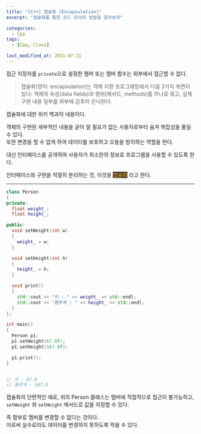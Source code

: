 ```yaml
---
title: "[C++] 캡슐화 (Encapsulation)"
excerpt: "캡슐화를 통한 코드 은닉의 방법을 알아보자"

categories:
  - Cpp
tags:
  - [Cpp, Class]

last_modified_at: 2021-07-21
---
```


접근 지정자를 `private`으로 설정한 멤버 또는 멤버 함수는 외부에서 접근할 수 없다.

> 캡슐화(영어: encapsulation)는 객체 지향 프로그래밍에서 다음 2가지 측면이 있다: 객체의 속성(data fields)과 행위(메서드, methods)를 하나로 묶고, 실제 구현 내용 일부를 외부에 감추어 은닉한다.

캡슐화에 대한 위키 백과의 내용이다.

객체의 구현된 세부적인 내용을 굳이 알 필요가 없는 사용자로부터 숨겨 복잡성을 줄일 수 있다.   
또한 변경을 할 수 없게 하여 데이터를 보호하고 오용을 방지하는 역할을 한다.

대신 인터페이스를 공개하여 사용자가 최소한의 정보로 프로그램을 사용할 수 있도록 한다.

인터페이스와 구현을 적절히 분리하는 것, 이것을 <mark style="background-color: #3e3e3e; color: orange;">캡슐화</mark> 라고 한다.

___

```cpp
class Person
{
private:
  float weight_;
  float height_;

public:
  void setWeight(int w)
  {
    weight_ = w;
  }

  void setHeight(int h)
  {
    height_ = h;
  }

  void print()
  {
    std::cout << "키 : " << weight_ << std::endl;
    std::cout << "몸무게 : " << height_ << std::endl;
  }
};

int main()
{
  Person p1;
  p1.setWeight(67.8f);
  p1.setHeight(167.8f);

  p1.print();
}


// 키 : 67.8
// 몸무게 : 167.8
```

캡슐화의 단편적인 예로, 위의 Person 클래스는 멤버에 직접적으로 접근이 불가능하고,   
`setWeight` 와 `setHeight` 메서드로 값을 지정할 수 있다.

즉 함부로 멤버를 변경할 수 없다는 것이다.   
이로써 실수로라도 데이터를 변경하지 못하도록 막을 수 있다.
